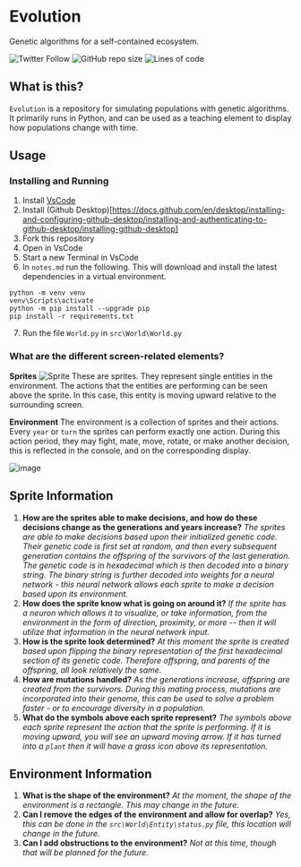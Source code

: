 # Evolution

Genetic algorithms for a self-contained ecosystem.

![Twitter Follow](https://img.shields.io/twitter/follow/ferrariicosrs?style=social) ![GitHub repo size](https://img.shields.io/github/repo-size/Ferrariic/Evolution?style=plastic) ![Lines of code](https://img.shields.io/tokei/lines/github/Ferrariic/Evolution?style=plastic)


## What is this?
`Evolution` is a repository for simulating populations with genetic algorithms. It primarily runs in Python, and can be used as a teaching element to display how populations change with time.
 
## Usage
### Installing and Running
1. Install [VsCode](https://code.visualstudio.com/)
2. Install (Github Desktop)[https://docs.github.com/en/desktop/installing-and-configuring-github-desktop/installing-and-authenticating-to-github-desktop/installing-github-desktop]
3. Fork this repository
4. Open in VsCode
5. Start a new Terminal in VsCode
6. In `notes.md` run the following. This will download and install the latest dependencies in a virtual environment.
```
python -m venv venv
venv\Scripts\activate
python -m pip install --upgrade pip
pip install -r requirements.txt
```
7. Run the file `World.py` in `src\World\World.py`

### What are the different screen-related elements?
**Sprites**
![Sprite](https://user-images.githubusercontent.com/5789682/154923420-d236f3f9-7ddb-4156-9a25-ae075fb4a905.png)
 These are sprites. They represent single entities in the environment. The actions that the entities are performing can be seen above the sprite. In this case, this entity is moving upward relative to the surrounding screen.
 
 **Environment**
 The environment is a collection of sprites and their actions. Every `year` or `turn` the sprites can perform exactly one action. During this action period, they may fight, mate, move, rotate, or make another decision, this is reflected in the console, and on the corresponding display.

![image](https://user-images.githubusercontent.com/5789682/154921737-cafe672f-1c71-42b2-b6ee-f7c3ee9aa56d.png)

## Sprite Information
1. **How are the sprites able to make decisions, and how do these decisions change as the generations and years increase?**
*The sprites are able to make decisions based upon their initialized genetic code. Their genetic code is first set at random, and then every subsequent generation contains the offspring of the survivors of the last generation. The genetic code is in hexadecimal which is then decoded into a binary string. The binary string is further decoded into weights for a neural network - this neural network allows each sprite to make a decision based upon its environment.*
2. **How does the sprite know what is going on around it?**
*If the sprite has a neuron which allows it to visualize, or take information, from the environment in the form of direction, proximity, or more -- then it will utilize that information in the neural network input.*
3. **How is the sprite look determined?**
*At this moment the sprite is created based upon flipping the binary representation of the first hexadecimal section of its genetic code. Therefore offspring, and parents of the offspring, all look relatively the same.*
4. **How are mutations handled?**
*As the generations increase, offspring are created from the survivors. During this mating process, mutations are incorporated into their genome, this can be used to solve a problem faster - or to encourage diversity in a population.*
5. **What do the symbols above each sprite represent?**
*The symbols above each sprite represent the action that the sprite is performing. If it is moving upward, you will see an upward moving arrow. If it has turned into a `plant` then it will have a grass icon above its representation.*

## Environment Information
1. **What is the shape of the environment?**
*At the moment, the shape of the environment is a rectangle. This may change in the future.*
2. **Can I remove the edges of the environment and allow for overlap?**
*Yes, this can be done in the `src\World\Entity\status.py` file, this location will change in the future.*
3. **Can I add obstructions to the environment?**
*Not at this time, though that will be planned for the future.*